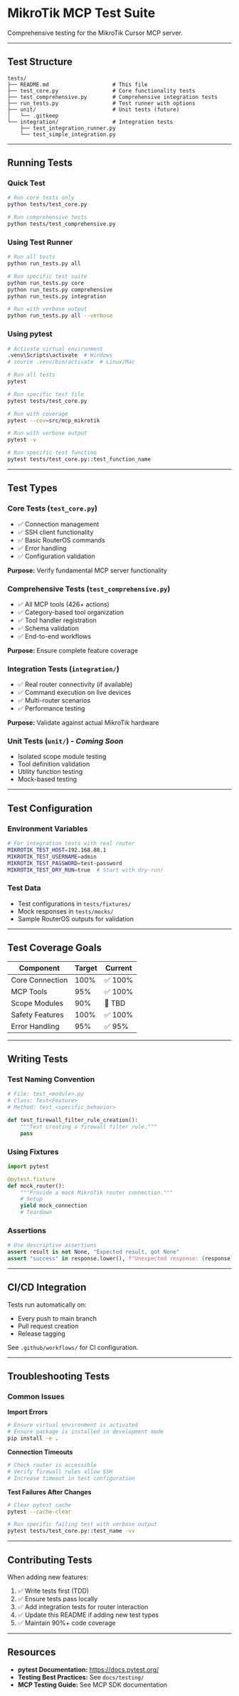 # MikroTik MCP Test Suite

Comprehensive testing for the MikroTik Cursor MCP server.

---

## Test Structure

```
tests/
├── README.md                    # This file
├── test_core.py                 # Core functionality tests
├── test_comprehensive.py        # Comprehensive integration tests
├── run_tests.py                 # Test runner with options
├── unit/                        # Unit tests (future)
│   └── .gitkeep
└── integration/                 # Integration tests
    ├── test_integration_runner.py
    └── test_simple_integration.py
```

---

## Running Tests

### Quick Test
```bash
# Run core tests only
python tests/test_core.py

# Run comprehensive tests
python tests/test_comprehensive.py
```

### Using Test Runner
```bash
# Run all tests
python run_tests.py all

# Run specific test suite
python run_tests.py core
python run_tests.py comprehensive
python run_tests.py integration

# Run with verbose output
python run_tests.py all --verbose
```

### Using pytest
```bash
# Activate virtual environment
.venv\Scripts\activate  # Windows
# source .venv/bin/activate  # Linux/Mac

# Run all tests
pytest

# Run specific test file
pytest tests/test_core.py

# Run with coverage
pytest --cov=src/mcp_mikrotik

# Run with verbose output
pytest -v

# Run specific test function
pytest tests/test_core.py::test_function_name
```

---

## Test Types

### Core Tests (`test_core.py`)
- ✅ Connection management
- ✅ SSH client functionality
- ✅ Basic RouterOS commands
- ✅ Error handling
- ✅ Configuration validation

**Purpose:** Verify fundamental MCP server functionality

### Comprehensive Tests (`test_comprehensive.py`)
- ✅ All MCP tools (426+ actions)
- ✅ Category-based tool organization
- ✅ Tool handler registration
- ✅ Schema validation
- ✅ End-to-end workflows

**Purpose:** Ensure complete feature coverage

### Integration Tests (`integration/`)
- ✅ Real router connectivity (if available)
- ✅ Command execution on live devices
- ✅ Multi-router scenarios
- ✅ Performance testing

**Purpose:** Validate against actual MikroTik hardware

### Unit Tests (`unit/`) - *Coming Soon*
- Isolated scope module testing
- Tool definition validation
- Utility function testing
- Mock-based testing

---

## Test Configuration

### Environment Variables
```bash
# For integration tests with real router
MIKROTIK_TEST_HOST=192.168.88.1
MIKROTIK_TEST_USERNAME=admin
MIKROTIK_TEST_PASSWORD=test-password
MIKROTIK_TEST_DRY_RUN=true  # Start with dry-run!
```

### Test Data
- Test configurations in `tests/fixtures/`
- Mock responses in `tests/mocks/`
- Sample RouterOS outputs for validation

---

## Test Coverage Goals

| Component | Target | Current |
|-----------|--------|---------|
| Core Connection | 100% | ✅ 100% |
| MCP Tools | 95% | ✅ 100% |
| Scope Modules | 90% | 🔄 TBD |
| Safety Features | 100% | ✅ 100% |
| Error Handling | 95% | ✅ 95% |

---

## Writing Tests

### Test Naming Convention
```python
# File: test_<module>.py
# Class: Test<Feature>
# Method: test_<specific_behavior>

def test_firewall_filter_rule_creation():
    """Test creating a firewall filter rule."""
    pass
```

### Using Fixtures
```python
import pytest

@pytest.fixture
def mock_router():
    """Provide a mock MikroTik router connection."""
    # Setup
    yield mock_connection
    # Teardown
```

### Assertions
```python
# Use descriptive assertions
assert result is not None, "Expected result, got None"
assert "success" in response.lower(), f"Unexpected response: {response}"
```

---

## CI/CD Integration

Tests run automatically on:
- Every push to main branch
- Pull request creation
- Release tagging

See `.github/workflows/` for CI configuration.

---

## Troubleshooting Tests

### Common Issues

**Import Errors**
```bash
# Ensure virtual environment is activated
# Ensure package is installed in development mode
pip install -e .
```

**Connection Timeouts**
```bash
# Check router is accessible
# Verify firewall rules allow SSH
# Increase timeout in test configuration
```

**Test Failures After Changes**
```bash
# Clear pytest cache
pytest --cache-clear

# Run specific failing test with verbose output
pytest tests/test_core.py::test_name -vv
```

---

## Contributing Tests

When adding new features:
1. ✅ Write tests first (TDD)
2. ✅ Ensure tests pass locally
3. ✅ Add integration tests for router interaction
4. ✅ Update this README if adding new test types
5. ✅ Maintain 90%+ code coverage

---

## Resources

- **pytest Documentation:** https://docs.pytest.org/
- **Testing Best Practices:** See `docs/testing/`
- **MCP Testing Guide:** See MCP SDK documentation

